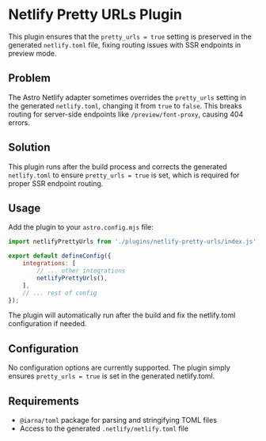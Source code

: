 # Netlify Pretty URLs Plugin

This plugin ensures that the `pretty_urls = true` setting is preserved in the generated `netlify.toml` file, fixing routing issues with SSR endpoints in preview mode.

## Problem

The Astro Netlify adapter sometimes overrides the `pretty_urls` setting in the generated `netlify.toml`, changing it from `true` to `false`. This breaks routing for server-side endpoints like `/preview/font-proxy`, causing 404 errors.

## Solution

This plugin runs after the build process and corrects the generated `netlify.toml` to ensure `pretty_urls = true` is set, which is required for proper SSR endpoint routing.

## Usage

Add the plugin to your `astro.config.mjs` file:

```js
import netlifyPrettyUrls from './plugins/netlify-pretty-urls/index.js';

export default defineConfig({
	integrations: [
		// ... other integrations
		netlifyPrettyUrls(),
	],
	// ... rest of config
});
```

The plugin will automatically run after the build and fix the netlify.toml configuration if needed.

## Configuration

No configuration options are currently supported. The plugin simply ensures `pretty_urls = true` is set in the generated netlify.toml.

## Requirements

- `@iarna/toml` package for parsing and stringifying TOML files
- Access to the generated `.netlify/netlify.toml` file
